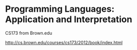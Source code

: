 # Programming Languages: Application and Interpretation

CS173 from Brown.edu

http://cs.brown.edu/courses/cs173/2012/book/index.html
